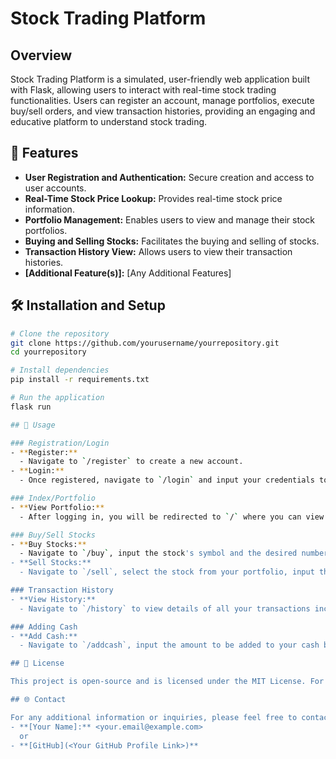 # Stock Trading Platform

## Overview

Stock Trading Platform is a simulated, user-friendly web application built with Flask, allowing users to interact with real-time stock trading functionalities. Users can register an account, manage portfolios, execute buy/sell orders, and view transaction histories, providing an engaging and educative platform to understand stock trading.

## 🌟 Features

- **User Registration and Authentication:** Secure creation and access to user accounts.
- **Real-Time Stock Price Lookup:** Provides real-time stock price information.
- **Portfolio Management:** Enables users to view and manage their stock portfolios.
- **Buying and Selling Stocks:** Facilitates the buying and selling of stocks.
- **Transaction History View:** Allows users to view their transaction histories.
- **[Additional Feature(s)]:** [Any Additional Features]

## 🛠️ Installation and Setup

```sh
# Clone the repository
git clone https://github.com/yourusername/yourrepository.git
cd yourrepository

# Install dependencies
pip install -r requirements.txt

# Run the application
flask run

## 📖 Usage

### Registration/Login
- **Register:**
  - Navigate to `/register` to create a new account.
- **Login:**
  - Once registered, navigate to `/login` and input your credentials to access your account.

### Index/Portfolio
- **View Portfolio:**
  - After logging in, you will be redirected to `/` where you can view owned stocks, their current prices, and your remaining cash balance.

### Buy/Sell Stocks
- **Buy Stocks:**
  - Navigate to `/buy`, input the stock's symbol and the desired number of shares, and submit the form.
- **Sell Stocks:**
  - Navigate to `/sell`, select the stock from your portfolio, input the number of shares, and submit the form.

### Transaction History
- **View History:**
  - Navigate to `/history` to view details of all your transactions including stock symbols, share numbers, prices, and transaction times.

### Adding Cash
- **Add Cash:**
  - Navigate to `/addcash`, input the amount to be added to your cash balance, and submit the form.

## 📜 License

This project is open-source and is licensed under the MIT License. For more details, see [LICENSE](<Link to your LICENSE file>).

## 🌐 Contact

For any additional information or inquiries, please feel free to contact:
- **[Your Name]:** <your.email@example.com>
  or
- **[GitHub](<Your GitHub Profile Link>)**
